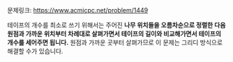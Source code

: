 문제링크: https://www.acmicpc.net/problem/1449

테이프의 개수를 최소로 쓰기 위해서는 주어진 **나무 위치들을 오름차순으로 정렬한 다음 원점과 가까운 위치부터 차례대로 살펴가면서 테이프의 길이와 비교해가면서 테이프의 개수를 세어주면 됩니다.** 원점과 가까운 곳부터 살펴가므로 이 문제는 그리디 방식으로 해결할 수가 있습니다.
